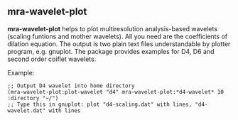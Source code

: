 mra-wavelet-plot
---------------

**mra-wavelet-plot** helps to plot multiresolution analysis-based wavelets (scaling
funtions and mother wavelets). All you need are the coefficients of dilation equation. The
output is two plain text files understandable by plotter program, e.g. gnuplot. The
package provides examples for D4, D6 and second order coiflet wavelets.

Example:

~~~~~~~~{lisp}
;; Output D4 wavelet into home directory
(mra-wavelet-plot:plot-wavelet "d4" mra-wavelet-plot:*d4-wavelet* 10 :directory "~/")
;; Type this in gnuplot: plot "d4-scaling.dat" with lines, "d4-wavelet.dat" with lines
~~~~~~~~
